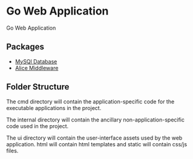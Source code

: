 # Go Web Application
Go Web Application

## Packages
- <a href="https://github.com/go-sql-driver/mysql">MySQl Database</a> 
- <a href="https://github.com/justinas/alice">Alice Middleware</a> 

## Folder Structure
The cmd directory will contain the application-specific code for the executable applications in the project.

The internal directory will contain the ancillary non-application-specific code used in the project.

The ui directory will contain the user-interface assets used by the web application. html will contain html 
templates and static will contain css/js files.
